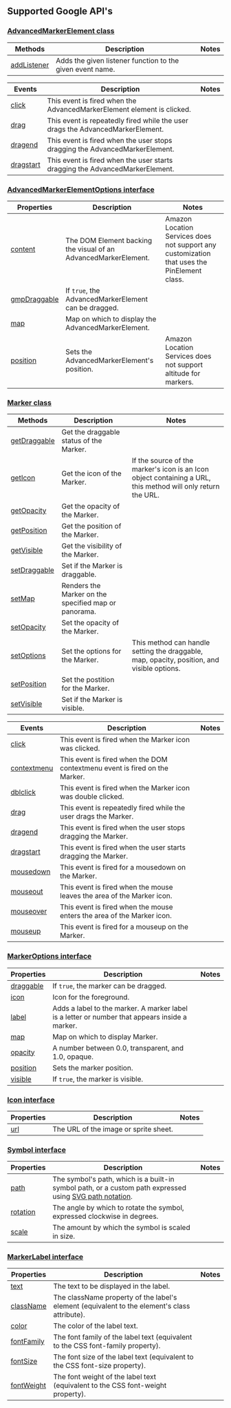 ## Supported Google API's
### [AdvancedMarkerElement class](https://developers.google.com/maps/documentation/javascript/reference/advanced-markers#AdvancedMarkerElement)
|  <a href="https://developers.google.com/maps/documentation/javascript/reference/advanced-markers#AdvancedMarkerElement-Methods" style="text-decoration:none;">Methods</a>  | Description | Notes |
| --- | --- | --- |
| [addListener](https://developers.google.com/maps/documentation/javascript/reference/event#MVCObject.addListener)|Adds the given listener function to the given event name. ||

|  <a href="https://developers.google.com/maps/documentation/javascript/reference/map#Map-Events" style="text-decoration:none;">Events</a> | Description | Notes |
| --- | --- | --- |
| [click](https://developers.google.com/maps/documentation/javascript/reference/advanced-markers#AdvancedMarkerElement.click)|This event is fired when the AdvancedMarkerElement element is clicked. ||
| [drag](https://developers.google.com/maps/documentation/javascript/reference/advanced-markers#AdvancedMarkerElement.drag)|This event is repeatedly fired while the user drags the AdvancedMarkerElement.||
| [dragend](https://developers.google.com/maps/documentation/javascript/reference/advanced-markers#AdvancedMarkerElement.dragend) |This event is fired when the user stops dragging the AdvancedMarkerElement.||
| [dragstart](https://developers.google.com/maps/documentation/javascript/reference/advanced-markers#AdvancedMarkerElement.dragstart) |This event is fired when the user starts dragging the AdvancedMarkerElement.||

### [AdvancedMarkerElementOptions interface](https://developers.google.com/maps/documentation/javascript/reference/advanced-markers#AdvancedMarkerElementOptions)
|  <a href="https://developers.google.com/maps/documentation/javascript/reference/advanced-markers#AdvancedMarkerElementOptions-Properties" style="text-decoration:none;">Properties</a>  | Description | Notes |
| --- | --- | --- |
|[content](https://developers.google.com/maps/documentation/javascript/reference/advanced-markers#AdvancedMarkerElementOptions.content)|The DOM Element backing the visual of an AdvancedMarkerElement.|Amazon Location Services does not support any customization that uses the PinElement class.|
|[gmpDraggable](https://developers.google.com/maps/documentation/javascript/reference/advanced-markers#AdvancedMarkerElementOptions.gmpDraggable)|If `true`, the AdvancedMarkerElement can be dragged.||
|[map](https://developers.google.com/maps/documentation/javascript/reference/advanced-markers#AdvancedMarkerElementOptions.map)|Map on which to display the AdvancedMarkerElement.||
|[position](https://developers.google.com/maps/documentation/javascript/reference/advanced-markers#AdvancedMarkerElementOptions.position)|Sets the AdvancedMarkerElement's position.|Amazon Location Services does not support altitude for markers.|

### [Marker class](https://developers.google.com/maps/documentation/javascript/reference/marker)
|  <a href="https://developers.google.com/maps/documentation/javascript/reference/marker#Marker-Methods" style="text-decoration:none;">Methods</a>  | Description | Notes |
| --- | --- | --- |
|[getDraggable](https://developers.google.com/maps/documentation/javascript/reference/marker#Marker.getDraggable)|Get the draggable status of the Marker.||
|[getIcon](https://developers.google.com/maps/documentation/javascript/reference/marker#Marker.getIcon)|Get the icon of the Marker.|If the source of the marker's icon is an Icon object containing a URL, this method will only return the URL.|
|[getOpacity](https://developers.google.com/maps/documentation/javascript/reference/marker#Marker.getOpacity)|Get the opacity of the Marker.||
|[getPosition](https://developers.google.com/maps/documentation/javascript/reference/marker#Marker.getPosition)|Get the position of the Marker.||
|[getVisible](https://developers.google.com/maps/documentation/javascript/reference/marker#Marker.getVisible)|Get the visibility of the Marker.||
|[setDraggable](https://developers.google.com/maps/documentation/javascript/reference/marker#Marker.setDraggable)|Set if the Marker is draggable.||
|[setMap](https://developers.google.com/maps/documentation/javascript/reference/marker#Marker.setMap)|Renders the Marker on the specified map or panorama.||
|[setOpacity](https://developers.google.com/maps/documentation/javascript/reference/marker#Marker.setOpacity)|Set the opacity of the Marker.||
|[setOptions](https://developers.google.com/maps/documentation/javascript/reference/marker#Marker.setOptions)|Set the options for the Marker.|This method can handle setting the draggable, map, opacity, position, and visible options.|
|[setPosition](https://developers.google.com/maps/documentation/javascript/reference/marker#Marker.setPosition)|Set the postition for the Marker.||
|[setVisible](https://developers.google.com/maps/documentation/javascript/reference/marker#Marker.setVisible)|Set if the Marker is visible.||

|  <a href="https://developers.google.com/maps/documentation/javascript/reference/map#Map-Events" style="text-decoration:none;">Events</a>  | Description | Notes |
| --- | --- | --- |
| [click](https://developers.google.com/maps/documentation/javascript/reference/marker#Marker.click)| This event is fired when the Marker icon was clicked. ||
| [contextmenu](https://developers.google.com/maps/documentation/javascript/reference/marker#Marker.contextmenu)|This event is fired when the DOM contextmenu event is fired on the Marker.||
| [dblclick](https://developers.google.com/maps/documentation/javascript/reference/marker#Marker.dblclick)|This event is fired when the Marker icon was double clicked.||
| [drag](https://developers.google.com/maps/documentation/javascript/reference/marker#Marker.drag)|This event is repeatedly fired while the user drags the Marker.||
| [dragend](https://developers.google.com/maps/documentation/javascript/reference/marker#Marker.dragend)|This event is fired when the user stops dragging the Marker.||
| [dragstart](https://developers.google.com/maps/documentation/javascript/reference/marker#Marker.dragstart)|This event is fired when the user starts dragging the Marker.||
| [mousedown](https://developers.google.com/maps/documentation/javascript/reference/marker#Marker.mousedown)|This event is fired for a mousedown on the Marker.||
| [mouseout](https://developers.google.com/maps/documentation/javascript/reference/marker#Marker.mouseout)|This event is fired when the mouse leaves the area of the Marker icon.||
| [mouseover](https://developers.google.com/maps/documentation/javascript/reference/marker#Marker.mouseover)|This event is fired when the mouse enters the area of the Marker icon.||
| [mouseup](https://developers.google.com/maps/documentation/javascript/reference/marker#Marker.mouseup)|This event is fired for a mouseup on the Marker.||

### [MarkerOptions interface](https://developers.google.com/maps/documentation/javascript/reference/marker#MarkerOptions)
|  <a href="https://developers.google.com/maps/documentation/javascript/reference/marker#MarkerOptions-Properties" style="text-decoration:none;">Properties</a>  | Description | Notes |
| --- | --- | --- |
|[draggable](https://developers.google.com/maps/documentation/javascript/reference/marker#MarkerOptions.draggable)|If `true`, the marker can be dragged.||
| [icon](https://developers.google.com/maps/documentation/javascript/reference/marker#MarkerOptions.icon)|Icon for the foreground.||
| [label](https://developers.google.com/maps/documentation/javascript/reference/marker#MarkerOptions.label)|Adds a label to the marker. A marker label is a letter or number that appears inside a marker.||
|[map](https://developers.google.com/maps/documentation/javascript/reference/marker#MarkerOptions.map)|Map on which to display Marker.||
|[opacity](https://developers.google.com/maps/documentation/javascript/reference/marker#MarkerOptions.opacity)|A number between 0.0, transparent, and 1.0, opaque.||
|[position](https://developers.google.com/maps/documentation/javascript/reference/marker#MarkerOptions.position)|Sets the marker position.||
|[visible](https://developers.google.com/maps/documentation/javascript/reference/marker#MarkerOptions.visible)|If `true`, the marker is visible.||

### [Icon interface](https://developers.google.com/maps/documentation/javascript/reference/marker#Icon)
|  <a href="https://developers.google.com/maps/documentation/javascript/reference/marker#Icon-Properties" style="text-decoration:none;">Properties</a>  | Description | Notes |
| --- | --- | --- |
|[url](https://developers.google.com/maps/documentation/javascript/reference/marker#Icon.url)|The URL of the image or sprite sheet.||

### [Symbol interface](https://developers.google.com/maps/documentation/javascript/reference/marker#Symbol)
|  <a href="https://developers.google.com/maps/documentation/javascript/reference/marker#Symbol-Properties" style="text-decoration:none;">Properties</a>  | Description | Notes |
| --- | --- | --- |
|[path](https://developers.google.com/maps/documentation/javascript/reference/marker#Symbol.path)|The symbol's path, which is a built-in symbol path, or a custom path expressed using [SVG path notation](http://www.w3.org/TR/SVG/paths.html#PathData).||
|[rotation](https://developers.google.com/maps/documentation/javascript/reference/marker#Symbol.rotation)|The angle by which to rotate the symbol, expressed clockwise in degrees.||
|[scale](https://developers.google.com/maps/documentation/javascript/reference/marker#Symbol.scale)|The amount by which the symbol is scaled in size.||

### [MarkerLabel interface](https://developers.google.com/maps/documentation/javascript/reference/marker#MarkerLabel)
|  <a href="https://developers.google.com/maps/documentation/javascript/reference/marker#MarkerLabel-Properties" style="text-decoration:none;">Properties</a>  | Description | Notes |
| --- | --- | --- |
|[text](https://developers.google.com/maps/documentation/javascript/reference/marker#MarkerLabel.text)|The text to be displayed in the label.||
|[className](https://developers.google.com/maps/documentation/javascript/reference/marker#MarkerLabel.className)|The className property of the label's element (equivalent to the element's class attribute).||
|[color](https://developers.google.com/maps/documentation/javascript/reference/marker#MarkerLabel.color)|The color of the label text.||
|[fontFamily](https://developers.google.com/maps/documentation/javascript/reference/marker#MarkerLabel.fontFamily)|The font family of the label text (equivalent to the CSS font-family property).||
|[fontSize](https://developers.google.com/maps/documentation/javascript/reference/marker#MarkerLabel.fontSize)|The font size of the label text (equivalent to the CSS font-size property).||
|[fontWeight](https://developers.google.com/maps/documentation/javascript/reference/marker#MarkerLabel.fontWeight)|The font weight of the label text (equivalent to the CSS font-weight property).||